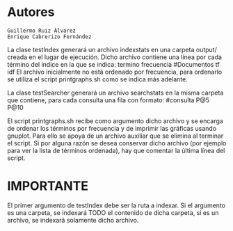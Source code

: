 Autores
========
	Guillermo Ruiz Álvarez
	Enrique Cabrerizo Fernández

La clase testIndex generará un archivo indexstats en una carpeta output/ creada
en el lugar de ejecución. Dicho archivo contiene una línea por cada término del índice en 
la que se indica:
	termino frecuencia #Documentos tf idf
El archivo inicialmente no está ordenado por frecuencia, para ordenarlo se utiliza el
script printgraphs.sh como se indica más adelante.

La clase testSearcher generará un archivo searchstats en la misma carpeta que contiene, para cada
consulta una fila con formato:
	#consulta P@5 P@10

El script printgraphs.sh recibe como argumento dicho archivo y se encarga de ordenar los
términos por frecuencia y de imprimir las gráficas usando gnuplot. Para ello se apoya de 
un archivo auxiliar que se elimina al terminar el script. Si por alguna razón se desea 
conservar dicho archivo (por ejemplo para ver la lista de términos ordenada), hay que comentar
la última línea del script.

IMPORTANTE
==========

El primer argumento de testIndex debe ser la ruta a indexar. Si el argumento es una carpeta, 
se indexará TODO el contenido de dicha carpeta, si es un archivo, se indexará solamente dicho archivo.
